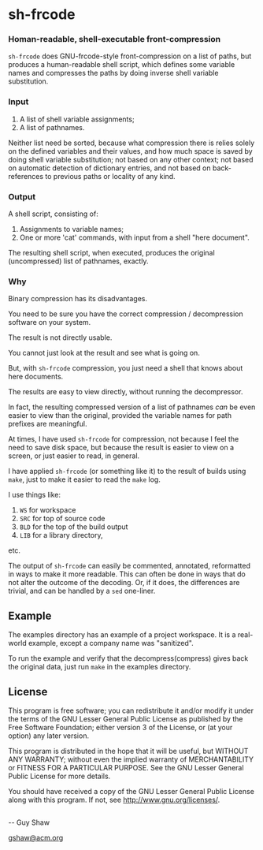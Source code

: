 # sh-frcode

### Homan-readable, shell-executable front-compression

`sh-frcode` does GNU-frcode-style front-compression on a list of paths,
but produces a human-readable shell script, which defines
some variable names and compresses the paths by doing
inverse shell variable substitution.

### Input

  1. A list of shell variable assignments;
  2. A list of pathnames.

Neither list need be sorted, because what compression there is
relies solely on the defined variables and their values, and how
much space is saved by doing shell variable substitution;
not based on any other context;
not based on automatic detection of dictionary entries,
and not based on back-references to previous paths or locality of any kind.

### Output

A shell script, consisting of:

  1. Assignments to variable names;
  2. One or more 'cat' commands, with input from a shell "here document".

The resulting shell script, when executed,
produces the original (uncompressed) list of pathnames,
exactly.

### Why

Binary compression has its disadvantages.

You need to be sure you have the correct compression / decompression
software on your system.

The result is not directly usable.

You cannot just look at the result and see what is going on.

But, with `sh-frcode` compression, you just need a shell
that knows about here documents.

The results are easy to view directly,
without running the decompressor.

In fact, the resulting compressed version of a list
of pathnames _can_ be even easier to view than the original,
provided the variable names for path prefixes are meaningful.

At times, I have used `sh-frcode` for compression,
not because I feel the need to save disk space,
but because the result is easier to view on a screen,
or just easier to read, in general.

I have applied `sh-frcode`
(or something like it)
to the result of builds using `make`,
just to make it easier to read the `make` log.

I use things like:
  1. `WS` for workspace
  2. `SRC` for top of source code
  3. `BLD` for the top of the build output
  4. `LIB` for a library directory,

etc.

The output of `sh-frcode` can easily be commented,
annotated, reformatted in ways to make it more readable.
This can often be done in ways that do not alter the
outcome of the decoding.  Or, if it does, the differences
are trivial, and can be handled by a `sed` one-liner.



## Example

The examples directory has an example of a project workspace.
It is a real-world example, except a company name was "sanitized".

To run the example and verify that the decompress(compress)
gives back the original data, just run `make` in the examples
directory.

## License

This program is free software; you can redistribute it and/or modify
it under the terms of the GNU Lesser General Public License as
published by the Free Software Foundation; either version 3 of the
License, or (at your option) any later version.

This program is distributed in the hope that it will be useful,
but WITHOUT ANY WARRANTY; without even the implied warranty of
MERCHANTABILITY or FITNESS FOR A PARTICULAR PURPOSE.  See the GNU
Lesser General Public License for more details.

You should have received a copy of the GNU Lesser General Public License
along with this program.  If not, see <http://www.gnu.org/licenses/>.

##

-- Guy Shaw

   gshaw@acm.org

